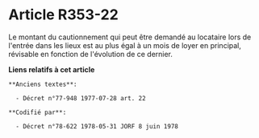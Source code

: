 # Article R353-22

Le montant du cautionnement qui peut être demandé au locataire lors de l'entrée dans les lieux est au plus égal à un mois de
loyer en principal, révisable en fonction de l'évolution de ce dernier.

**Liens relatifs à cet article**

	**Anciens textes**:

	  - Décret n°77-948 1977-07-28 art. 22

	**Codifié par**:

	  - Décret n°78-622 1978-05-31 JORF 8 juin 1978
